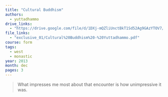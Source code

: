 ```yaml
---
title: "Cultural Buddhism"
authors:
  - yuttadhammo
drive_links:
  - "https://drive.google.com/file/d/1DXj-mQZliUnctBkT1Sd52Ag9GAzYTOV7/view?usp=drivesdk"
file_links:
  - "exclusive_01/Cultural%20Buddhism%20-%20Yuttadhammo.pdf"
course: form
tags:
  - west
  - monastic
year: 2013
month: dec
pages: 3
---
```


> What impresses me most about that encounter is how unimpressive it was.
